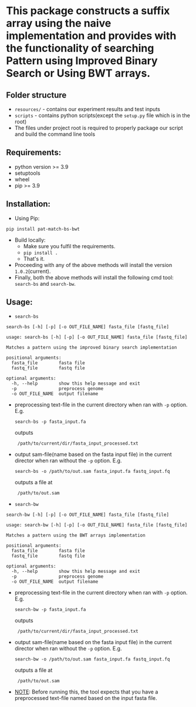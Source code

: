 # This package constructs a suffix array using the naive implementation and provides with the functionality of searching Pattern using Improved Binary Search or Using BWT arrays.

## Folder structure
- `resources/` - contains our experiment results and test inputs
- `scripts` - contains python scripts(except the `setup.py` file which is in the root)
- The files under project root is required to properly package our script and build the command line tools
## Requirements:
- python version >= 3.9
- setuptools
- wheel
- pip >= 3.9

## Installation:
- Using Pip:
```commandline
pip install pat-match-bs-bwt
```
- Build locally:
    - Make sure you fulfil the requirements.
    - `pip install .`
    - That's it.
- Proceeding with any of the above methods will install the version `1.0.2`(current).
- Finally, both the above methods will install the following cmd tool: `search-bs` and `search-bw`.

## Usage:
- `search-bs`

```commandline
search-bs [-h] [-p] [-o OUT_FILE_NAME] fasta_file [fastq_file]
```

```text
usage: search-bs [-h] [-p] [-o OUT_FILE_NAME] fasta_file [fastq_file]

Matches a pattern using the improved binary search implementation

positional arguments:
  fasta_file        fasta file
  fastq_file        fastq file

optional arguments:
  -h, --help        show this help message and exit
  -p                preprocess genome
  -o OUT_FILE_NAME  output filename
```
-  preprocessing text-file in the current directory when ran with `-p` option. E.g.
   ```commandline 
   search-bs -p fasta_input.fa 
   ```
   outputs
   ```text
    /path/to/current/dir/fasta_input_processed.txt
   ```

-  output sam-file(name based on the fasta input file) in the current director when ran without the `-p` option. E.g.
   ```commandline 
   search-bs -o /path/to/out.sam fasta_input.fa fastq_input.fq 
   ```
   outputs a file at
   ```text
    /path/to/out.sam
   ```

- `search-bw`


```commandline
search-bw [-h] [-p] [-o OUT_FILE_NAME] fasta_file [fastq_file]
```

```text
usage: search-bw [-h] [-p] [-o OUT_FILE_NAME] fasta_file [fastq_file]

Matches a pattern using the BWT arrays implementation

positional arguments:
  fasta_file        fasta file
  fastq_file        fastq file

optional arguments:
  -h, --help        show this help message and exit
  -p                preprocess genome
  -o OUT_FILE_NAME  output filename
```
- preprocessing text-file in the current directory when ran with `-p` option. E.g.
   ```commandline 
   search-bw -p fasta_input.fa 
   ```
   outputs
   ```text
    /path/to/current/dir/fasta_input_processed.txt
   ```

- output sam-file(name based on the fasta input file) in the current director when ran without the `-p` option. E.g.
   ```commandline 
   search-bw -o /path/to/out.sam fasta_input.fa fastq_input.fq 
   ```
   outputs a file at
   ```text
    /path/to/out.sam
   ```
- <u>NOTE</u>: Before running this, the tool expects that you have a preprocessed text-file named based on the input fasta file.
